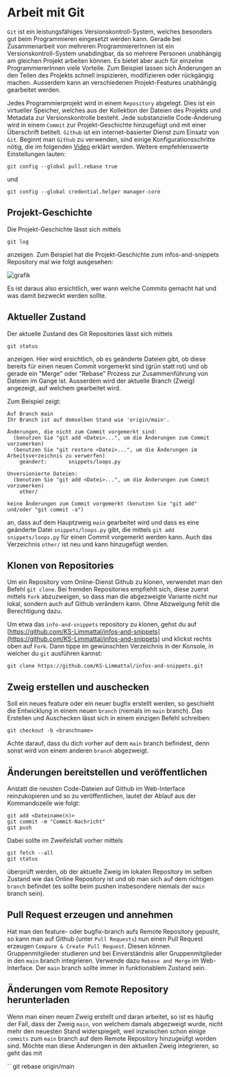 # Arbeit mit Git

`Git` ist ein leistungsfähiges Versionskontroll-System, welches besonders gut beim Programmieren eingesetzt werden kann.
Gerade bei Zusammenarbeit von mehreren ProgrammiererInnen ist ein Versionskontroll-System unabdingbar, da so mehrere Personen
unabhängig am gleichen Projekt arbeiten können. Es bietet aber auch für einzelne ProgrammiererInnen viele Vorteile. 
Zum Beispiel lassen sich Änderungen an den Teilen des Projekts schnell inspizieren, modifizieren oder rückgängig machen.
Ausserdem kann an verschiedenen Projekt-Features unabhängig gearbeitet werden.

Jedes Programmierprojekt wird in einem `Repository` abgelegt. Dies ist ein virtueller Speicher, welches aus der Kollektion 
der Dateien des Projekts und Metadata zur Versionskontrolle besteht. Jede substanzielle Code-Änderung 
wird in einem `Commit` zur Projekt-Geschichte hinzugefügt und mit einer Überschrift betitelt.
`Github` ist ein internet-basierter Dienst zum Einsatz von `Git`. Beginnt man `Github` zu verwenden, sind einige Konfigurationsschritte nötig,
die im folgenden [Video](https://www.youtube.com/watch?v=kHkQnuYzwoo) erklärt werden. Weitere empfehlenswerte Einstellungen lauten:
```
git config --global pull.rebase true
```
und

```
git config --global credential.helper manager-core
```

## Projekt-Geschichte

Die Projekt-Geschichte lässt sich mittels 
```
git log
```
anzeigen. Zum Beispiel hat die Projekt-Geschichte zum infos-and-snippets Repository mal wie folgt ausgesehen:

![grafik](https://user-images.githubusercontent.com/40485433/131213722-0036b625-5480-4bc8-9c74-214081c4cc6d.png)

Es ist daraus also ersichtlich, wer wann welche Commits gemacht hat und was damit bezweckt werden sollte.

## Aktueller Zustand

Der aktuelle Zustand des Git Repositories lässt sich mittels
```
git status
```
anzeigen. Hier wird ersichtlich, ob es geänderte Dateien gibt, ob diese bereits für einen neuen Commit vorgemerkt sind (grün statt rot) und ob gerade ein
"Merge" oder "Rebase" Prozess zur Zusammenführung von Dateien im Gange ist. Ausserdem wird der aktuelle Branch (Zweig) angezeigt, auf welchem gearbeitet wird.

Zum Beispiel zeigt:
```
Auf Branch main
Ihr Branch ist auf demselben Stand wie 'origin/main'.

Änderungen, die nicht zum Commit vorgemerkt sind:
  (benutzen Sie "git add <Datei>...", um die Änderungen zum Commit vorzumerken)
  (benutzen Sie "git restore <Datei>...", um die Änderungen im Arbeitsverzeichnis zu verwerfen)
	geändert:       snippets/loops.py

Unversionierte Dateien:
  (benutzen Sie "git add <Datei>...", um die Änderungen zum Commit vorzumerken)
	other/

keine Änderungen zum Commit vorgemerkt (benutzen Sie "git add" und/oder "git commit -a")
```
an, dass auf dem Hauptzweig `main` gearbeitet wird und dass es eine geänderte Datei `snippets/loops.py` gibt, die mittels `git add snippets/loops.py` 
für einen Commit vorgemerkt werden kann. Auch das Verzeichnis `other/` ist neu und kann hinzugefügt werden.

## Klonen von Repositories

Um ein Repository vom Online-Dienst Github zu klonen, verwendet man den Befehl `git clone`. Bei fremden Repositories empfiehlt sich, diese zuerst 
mittels `Fork` abzuzweigen, so dass man die abgezweigte Variante nicht nur lokal, sondern auch auf Github verändern kann. Ohne Abzweigung 
fehlt die Berechtigung dazu. 

Um etwa das `info-and-snippets` repository zu klonen, gehst du auf [https://github.com/KS-Limmattal/infos-and-snippets](https://github.com/KS-Limmattal/infos-and-snippets)
und klickst rechts oben auf `Fork`. 
Dann tippe im gewünschten Verzeichnis in der Konsole, in welcher du `git` ausführen kannst:
```
git clone https://github.com/KS-Limmattal/infos-and-snippets.git
```
## Zweig erstellen und auschecken

Soll ein neues feature oder ein neuer bugfix erstellt werden, so geschieht die Entwicklung in einem neuen `branch` (niemals im `main` branch).
Das Erstellen und Auschecken lässt sich in einem einzigen Befehl schreiben:

```
git checkout -b <branchname>
```
Achte darauf, dass du dich vorher auf dem `main` branch befindest, denn sonst wird von einem anderen `branch` abgezweigt.

## Änderungen bereitstellen und veröffentlichen

Anstatt die neusten Code-Dateien auf Github im Web-Interface reinzukopieren und so zu veröffentlichen, lautet der Ablauf aus der Kommandozeile wie folgt:

```
git add <Dateiname(n)>
git commit -m "Commit-Nachricht"
git push
```
Dabei sollte im Zweifelsfall vorher mittels
```
git fetch --all
git status
```
überprüft werden, ob der aktuelle Zweig im lokalen Repository im selben Zustand wie das Online Repository ist und ob man sich auf dem richtigen `branch` befindet (es sollte beim pushen insbesondere niemals der `main` branch sein).

## Pull Request erzeugen und annehmen

Hat man den feature- oder bugfix-branch aufs Remote Repository gepusht, so kann man auf Github (unter `Pull Requests`) nun einen Pull Request erzeugen `Compare & Create Pull Request`. Diesen können Gruppenmitglieder studieren und bei Einverständnis aller Gruppenmitglieder in den `main` branch integrieren. Verwende dazu `Rebase and Merge` im Web-Interface. Der `main` branch sollte immer in funktionablem Zustand sein. 

## Änderungen vom Remote Repository herunterladen

Wenn man einen neuen Zweig erstellt und daran arbeitet, so ist es häufig der Fall, dass der Zweig `main`, von welchem damals abgezweigt wurde, nicht mehr den neuesten Stand widerspiegelt, weil inzwischen schon einige `commits` zum `main` branch auf dem Remote Repository hinzugeüfgt worden sind. Möchte man diese Änderungen in den aktuellen Zweig integrieren, so geht das mit 

`` 
git rebase origin/main
```
